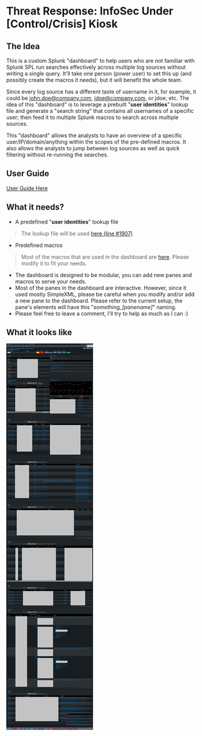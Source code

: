 # Threat Response: InfoSec Under [Control/Crisis] Kiosk


## The Idea
This is a custom Splunk "dashboard" to help users who are not familiar with Splunk SPL run searches effectively across multiple log sources without writing a single query. It'll take one person (power user) to set this up (and possibly create the macros it needs), but it will benefit the whole team.

Since every log source has a different taste of username in it, for example, it could be john.doe@company.com, jdoe@company.com, or jdoe, etc. The idea of this "dashboard" is to leverage a prebuilt "**user identities**" lookup file and generate a "search string" that contains all usernames of a specific user; then feed it to multiple Splunk macros to search across multiple sources.

This "dashboard" allows the analysts to have an overview of a specific user/IP/domain/anything within the scopes of the pre-defined macros. It also allows the analysts to jump between log sources as well as quick filtering without re-running the searches.

## User Guide
[User Guide Here](https://github.com/KikDaCat/TRISUCCK/blob/23050a816cf82ced0eda4dacaad7eaafb1308255/TRISUCCK-UserGuide.pdf)

## What it needs?
- A predefined "**user identities**" lookup file
> The lookup file will be used [here (line #1907)](https://github.com/KikDaCat/TRISUCCK/blob/844234754f6cb30d13bd80dfc7cc769ac0eb063f/TRISUCCK_Public.xml#L1907)
- Predefined macros
> Most of the macros that are used in the dashboard are [here](https://github.com/KikDaCat/TRISUCCK/blob/main/TRISUCCK-Macros.txt). Please modify it to fit your needs.
- The dashboard is designed to be modular, you can add new panes and macros to serve your needs.
- Most of the panes in the dashboard are interactive. However, since it used mostly SimpleXML, please be careful when you modify and/or add a new pane to the dashboard. Please refer to the current setup, the pane's elements will have this "*something_[panename]*" naming.
- Please feel free to leave a comment, I'll try to help as much as I can :)

## What it looks like
![enter image description here](https://github.com/KikDaCat/TRISUCCK/blob/844234754f6cb30d13bd80dfc7cc769ac0eb063f/TRISUCCK-Demo.png)

